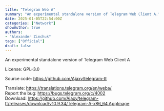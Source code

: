 ```yaml
---
title: "Telegram Web A"
summary: "An experimental standalone version of Telegram Web Client A."
date: 2025-01-05T22:54:00Z
categories: ["Network"]
showAuthor: true
authors:
- "Alexander Zinchuk"
tags: ["Official"]
draft: false
---
```


An experimental standalone version of Telegram Web Client A

License: GPL-3.0

Source code: <https://github.com/Ajaxy/telegram-tt>

Translate: <https://translations.telegram.org/en/weba/>  
Report the bug: <https://bugs.telegram.org/c/4002>  
Download: <https://github.com/Ajaxy/telegram-tt/releases/download/v10.9.34/Telegram-A-x86_64.AppImage>
